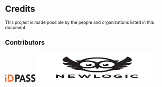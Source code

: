 # Credits

This project is made possible by the people and organizations listed in this document.

## Contributors

<img src="docs/images/id_pass_logo.svg" width="100" height="25">

<img src="docs/images/newlogic_logo.svg" width="400" height="100">
